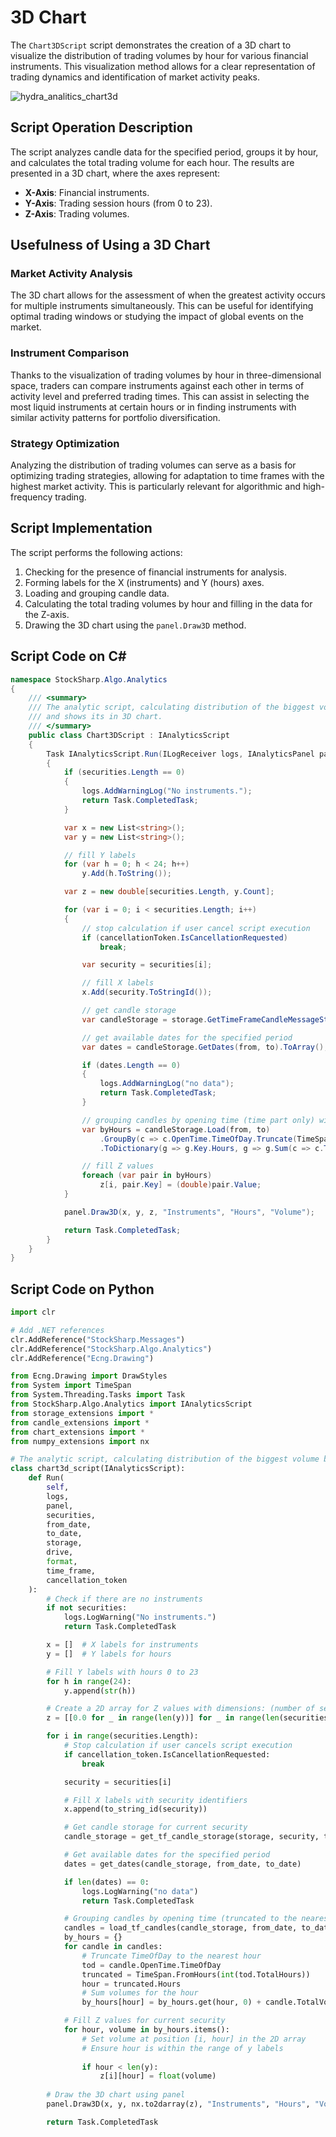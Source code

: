 # 3D Chart

The `Chart3DScript` script demonstrates the creation of a 3D chart to visualize the distribution of trading volumes by hour for various financial instruments. This visualization method allows for a clear representation of trading dynamics and identification of market activity peaks.

![hydra_analitics_chart3d](../../../../images/hydra_analitics_chart3d.png)

## Script Operation Description

The script analyzes candle data for the specified period, groups it by hour, and calculates the total trading volume for each hour. The results are presented in a 3D chart, where the axes represent:

- **X-Axis**: Financial instruments.
- **Y-Axis**: Trading session hours (from 0 to 23).
- **Z-Axis**: Trading volumes.

## Usefulness of Using a 3D Chart

### Market Activity Analysis

The 3D chart allows for the assessment of when the greatest activity occurs for multiple instruments simultaneously. This can be useful for identifying optimal trading windows or studying the impact of global events on the market.

### Instrument Comparison

Thanks to the visualization of trading volumes by hour in three-dimensional space, traders can compare instruments against each other in terms of activity level and preferred trading times. This can assist in selecting the most liquid instruments at certain hours or in finding instruments with similar activity patterns for portfolio diversification.

### Strategy Optimization

Analyzing the distribution of trading volumes can serve as a basis for optimizing trading strategies, allowing for adaptation to time frames with the highest market activity. This is particularly relevant for algorithmic and high-frequency trading.

## Script Implementation

The script performs the following actions:

1. Checking for the presence of financial instruments for analysis.
2. Forming labels for the X (instruments) and Y (hours) axes.
3. Loading and grouping candle data.
4. Calculating the total trading volumes by hour and filling in the data for the Z-axis.
5. Drawing the 3D chart using the `panel.Draw3D` method.

## Script Code on C#

```cs
namespace StockSharp.Algo.Analytics
{
	/// <summary>
	/// The analytic script, calculating distribution of the biggest volume by hours
	/// and shows its in 3D chart.
	/// </summary>
	public class Chart3DScript : IAnalyticsScript
	{
		Task IAnalyticsScript.Run(ILogReceiver logs, IAnalyticsPanel panel, SecurityId[] securities, DateTime from, DateTime to, IStorageRegistry storage, IMarketDataDrive drive, StorageFormats format, TimeSpan timeFrame, CancellationToken cancellationToken)
		{
			if (securities.Length == 0)
			{
				logs.AddWarningLog("No instruments.");
				return Task.CompletedTask;
			}

			var x = new List<string>();
			var y = new List<string>();

			// fill Y labels
			for (var h = 0; h < 24; h++)
				y.Add(h.ToString());

			var z = new double[securities.Length, y.Count];

			for (var i = 0; i < securities.Length; i++)
			{
				// stop calculation if user cancel script execution
				if (cancellationToken.IsCancellationRequested)
					break;

				var security = securities[i];

				// fill X labels
				x.Add(security.ToStringId());

				// get candle storage
				var candleStorage = storage.GetTimeFrameCandleMessageStorage(security, timeFrame, drive, format);

				// get available dates for the specified period
				var dates = candleStorage.GetDates(from, to).ToArray();

				if (dates.Length == 0)
				{
					logs.AddWarningLog("no data");
					return Task.CompletedTask;
				}

				// grouping candles by opening time (time part only) with 1 hour truncating
				var byHours = candleStorage.Load(from, to)
					.GroupBy(c => c.OpenTime.TimeOfDay.Truncate(TimeSpan.FromHours(1)))
					.ToDictionary(g => g.Key.Hours, g => g.Sum(c => c.TotalVolume));

				// fill Z values
				foreach (var pair in byHours)
					z[i, pair.Key] = (double)pair.Value;
			}

			panel.Draw3D(x, y, z, "Instruments", "Hours", "Volume");

			return Task.CompletedTask;
		}
	}
}
```

## Script Code on Python

```python
import clr

# Add .NET references
clr.AddReference("StockSharp.Messages")
clr.AddReference("StockSharp.Algo.Analytics")
clr.AddReference("Ecng.Drawing")

from Ecng.Drawing import DrawStyles
from System import TimeSpan
from System.Threading.Tasks import Task
from StockSharp.Algo.Analytics import IAnalyticsScript
from storage_extensions import *
from candle_extensions import *
from chart_extensions import *
from numpy_extensions import nx

# The analytic script, calculating distribution of the biggest volume by hours and shows its in 3D chart.
class chart3d_script(IAnalyticsScript):
    def Run(
        self,
        logs,
        panel,
        securities,
        from_date,
        to_date,
        storage,
        drive,
        format,
        time_frame,
        cancellation_token
    ):
        # Check if there are no instruments
        if not securities:
            logs.LogWarning("No instruments.")
            return Task.CompletedTask

        x = []  # X labels for instruments
        y = []  # Y labels for hours

        # Fill Y labels with hours 0 to 23
        for h in range(24):
            y.append(str(h))

        # Create a 2D array for Z values with dimensions: (number of securities) x (number of hours)
        z = [[0.0 for _ in range(len(y))] for _ in range(len(securities))]

        for i in range(securities.Length):
            # Stop calculation if user cancels script execution
            if cancellation_token.IsCancellationRequested:
                break

            security = securities[i]

            # Fill X labels with security identifiers
            x.append(to_string_id(security))

            # Get candle storage for current security
            candle_storage = get_tf_candle_storage(storage, security, time_frame, drive, format)

            # Get available dates for the specified period
            dates = get_dates(candle_storage, from_date, to_date)

            if len(dates) == 0:
                logs.LogWarning("no data")
                return Task.CompletedTask

            # Grouping candles by opening time (truncated to the nearest hour) and summing volumes
            candles = load_tf_candles(candle_storage, from_date, to_date)
            by_hours = {}
            for candle in candles:
                # Truncate TimeOfDay to the nearest hour
                tod = candle.OpenTime.TimeOfDay
                truncated = TimeSpan.FromHours(int(tod.TotalHours))
                hour = truncated.Hours
                # Sum volumes for the hour
                by_hours[hour] = by_hours.get(hour, 0) + candle.TotalVolume

            # Fill Z values for current security
            for hour, volume in by_hours.items():
                # Set volume at position [i, hour] in the 2D array
                # Ensure hour is within the range of y labels
                
                if hour < len(y):
                    z[i][hour] = float(volume)
                    
        # Draw the 3D chart using panel
        panel.Draw3D(x, y, nx.to2darray(z), "Instruments", "Hours", "Volume")

        return Task.CompletedTask
```
